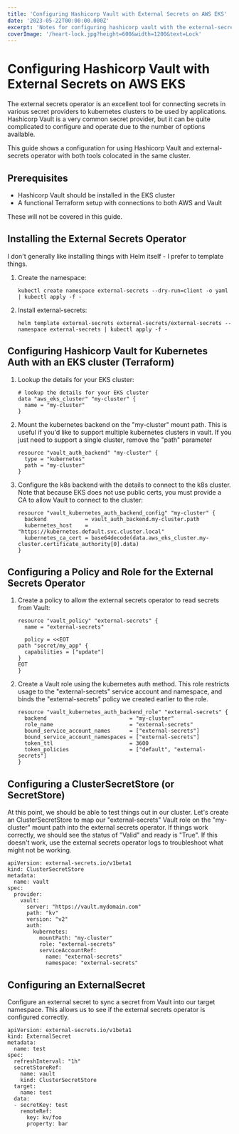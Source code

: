 ```yaml
---
title: 'Configuring Hashicorp Vault with External Secrets on AWS EKS'
date: '2023-05-22T00:00:00.000Z'
excerpt: 'Notes for configuring hashicorp vault with the external-secrets operator on AWS EKS'
coverImage: '/heart-lock.jpg?height=600&width=1200&text=Lock'
---
```


# Configuring Hashicorp Vault with External Secrets on AWS EKS

The external secrets operator is an excellent tool for connecting secrets in various secret providers to kubernetes clusters to be used by applications. Hashicorp Vault is a very common secret provider, but it can be quite complicated to configure and operate due to the number of options available.

This guide shows a configuration for using Hashicorp Vault and external-secrets operator with both tools colocated in the same cluster.

## Prerequisites

- Hashicorp Vault should be installed in the EKS cluster
- A functional Terraform setup with connections to both AWS and Vault

These will not be covered in this guide.

## Installing the External Secrets Operator

I don't generally like installing things with Helm itself - I prefer to template things.

1. Create the namespace:
    ```
    kubectl create namespace external-secrets --dry-run=client -o yaml | kubectl apply -f -
    ```
2. Install external-secrets:
    ```
    helm template external-secrets external-secrets/external-secrets --namespace external-secrets | kubectl apply -f -
    ```

## Configuring Hashicorp Vault for Kubernetes Auth with an EKS cluster (Terraform)

1. Lookup the details for your EKS cluster:
    ```
    # lookup the details for your EKS cluster
    data "aws_eks_cluster" "my-cluster" {
      name = "my-cluster"
    }
    ```
2. Mount the kubernetes backend on the "my-cluster" mount path. This is useful if you'd like to support multiple kubernetes clusters in vault. If you just need to support a single cluster, remove the "path" parameter
    ```
    resource "vault_auth_backend" "my-cluster" {
      type = "kubernetes"
      path = "my-cluster"
    }
    ```
3. Configure the k8s backend with the details to connect to the k8s cluster. Note that because EKS does not use public certs, you must provide a CA to allow Vault to connect to the cluster:
    ```
    resource "vault_kubernetes_auth_backend_config" "my-cluster" {
      backend            = vault_auth_backend.my-cluster.path
      kubernetes_host    = "https://kubernetes.default.svc.cluster.local"
      kubernetes_ca_cert = base64decode(data.aws_eks_cluster.my-cluster.certificate_authority[0].data)
    }
    ```

## Configuring a Policy and Role for the External Secrets Operator

1. Create a policy to allow the external secrets operator to read secrets from Vault:
    ```
    resource "vault_policy" "external-secrets" {
      name = "external-secrets"

      policy = <<EOT
    path "secret/my_app" {
      capabilities = ["update"]
    }
    EOT
    }
    ```
2. Create a Vault role using the kubernetes auth method. This role restricts usage to the "external-secrets" service account and namespace, and binds the "external-secrets" policy we created earlier to the role.
    ```
    resource "vault_kubernetes_auth_backend_role" "external-secrets" {
      backend                          = "my-cluster"
      role_name                        = "external-secrets"
      bound_service_account_names      = ["external-secrets"]
      bound_service_account_namespaces = ["external-secrets"]
      token_ttl                        = 3600
      token_policies                   = ["default", "external-secrets"]
    }
    ```

## Configuring a ClusterSecretStore (or SecretStore)

At this point, we should be able to test things out in our cluster. Let's create an ClusterSecretStore to map our "external-secrets" Vault role on the "my-cluster" mount path into the external secrets operator. If things work correctly, we should see the status of "Valid" and ready is "True". If this doesn't work, use the external secrets operator logs to troubleshoot what might not be working.
```
apiVersion: external-secrets.io/v1beta1
kind: ClusterSecretStore
metadata:
  name: vault
spec:
  provider:
    vault:
      server: "https://vault.mydomain.com"
      path: "kv"
      version: "v2"
      auth:
        kubernetes:
          mountPath: "my-cluster"
          role: "external-secrets"
          serviceAccountRef:
            name: "external-secrets"
            namespace: "external-secrets"
```

## Configuring an ExternalSecret

Configure an external secret to sync a secret from Vault into our target namespace. This allows us to see if the external secrets operator is configured correctly.
```
apiVersion: external-secrets.io/v1beta1
kind: ExternalSecret
metadata:
  name: test
spec:
  refreshInterval: "1h"
  secretStoreRef:
    name: vault
    kind: ClusterSecretStore
  target:
    name: test
  data:
  - secretKey: test
    remoteRef:
      key: kv/foo
      property: bar
```
